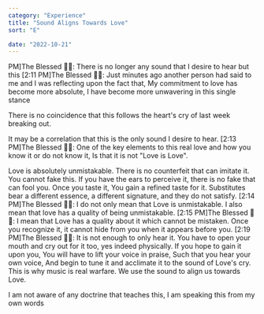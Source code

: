 ```yaml
---
category: "Experience" 
title: "Sound Aligns Towards Love"
sort: "E" 

date: "2022-10-21"
---
```


PM]The Blessed 🧞✨: There is no longer any sound that I desire to hear but this
[2:11 PM]The Blessed 🧞✨: Just minutes ago another person had said to me and I was reflecting upon the fact that,
My commitment to love has become more absolute, 
I have become more unwavering in this single stance 

There is no coincidence that this follows the heart's cry of last week breaking out. 

It may be a correlation that this is the only sound I desire to hear.
[2:13 PM]The Blessed 🧞✨: One of the key elements to this real love and how you know it or do not know it,
Is that it is not "Love is Love".

Love is absolutely unmistakable. There is no counterfeit that can imitate it. You cannot fake this. If you have the ears to perceive it, there is no fake that can fool you. Once you taste it, 
You gain a refined taste for it. 
Substitutes bear a different essence, a different signature, and they do not satisfy.
[2:14 PM]The Blessed 🧞✨: I do not only mean that Love is unmistakable. 
I also mean that love has a quality of being unmistakable.
[2:15 PM]The Blessed 🧞✨: I mean that Love has a quality about it which cannot be mistaken. Once you recognize it, it cannot hide from you when it appears before you.
[2:19 PM]The Blessed 🧞✨: It is not enough to only hear it. You have to open your mouth and cry out for it too, yes indeed physically. 
If you hope to gain it upon you, 
You will have to lift your voice in praise, 
Such that you hear your own voice, 
And begin to tune it and acclimate it to the sound of Love's cry. 
This is why music is real warfare. 
We use the sound to align us towards Love. 

I am not aware of any doctrine that teaches this, I am speaking this from my own words
